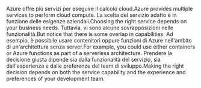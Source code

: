 <span data-ttu-id="05061-101">Azure offre più servizi per eseguire il calcolo cloud.</span><span class="sxs-lookup"><span data-stu-id="05061-101">Azure provides multiple services to perform cloud compute.</span></span> <span data-ttu-id="05061-102">La scelta del servizio adatto è in funzione delle esigenze aziendali.</span><span class="sxs-lookup"><span data-stu-id="05061-102">Choosing the right service depends on your business needs.</span></span> <span data-ttu-id="05061-103">Tuttavia, vi sono alcune sovrapposizioni nelle funzionalità.</span><span class="sxs-lookup"><span data-stu-id="05061-103">But notice that there is some overlap in capabilities.</span></span> <span data-ttu-id="05061-104">Ad esempio, è possibile usare contenitori oppure funzioni di Azure nell'ambito di un'architettura senza server.</span><span class="sxs-lookup"><span data-stu-id="05061-104">For example, you could use either containers or Azure functions as part of a serverless architecture.</span></span> <span data-ttu-id="05061-105">Prendere la decisione giusta dipende sia dalla funzionalità del servizio, sia dall'esperienza e dalle preferenze del team di sviluppo.</span><span class="sxs-lookup"><span data-stu-id="05061-105">Making the right decision depends on both the service capability and the experience and preferences of your development team.</span></span>